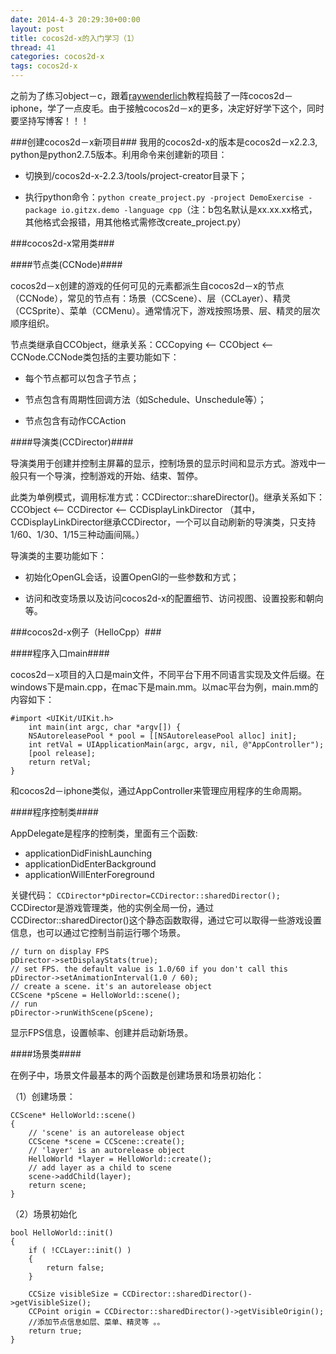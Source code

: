 ```yaml
---
date: 2014-4-3 20:29:30+00:00
layout: post
title: cocos2d-x的入门学习（1）
thread: 41
categories: cocos2d-x
tags: cocos2d-x
---
```


之前为了练习object－c，跟着[raywenderlich](http://www.raywenderlich.com/tutorials)教程捣鼓了一阵cocos2d－iphone，学了一点皮毛。由于接触cocos2d－x的更多，决定好好学下这个，同时要坚持写博客！！！

###创建cocos2d－x新项目###
我用的cocos2d-x的版本是cocos2d－x2.2.3, python是python2.7.5版本。利用命令来创建新的项目：

- 切换到/cocos2d-x-2.2.3/tools/project-creator目录下；

- 执行python命令：`python create_project.py -project DemoExercise -package io.gitzx.demo -language cpp`（注：b包名默认是xx.xx.xx格式，其他格式会报错，用其他格式需修改create_project.py）

###cocos2d-x常用类###

####节点类(CCNode)####

cocos2d－x创建的游戏的任何可见的元素都派生自cocos2d－x的节点（CCNode），常见的节点有：场景（CCScene）、层（CCLayer）、精灵（CCSprite）、菜单（CCMenu）。通常情况下，游戏按照场景、层、精灵的层次顺序组织。

节点类继承自CCObject，继承关系：CCCopying <-- CCObject <--CCNode.CCNode类包括的主要功能如下：

- 每个节点都可以包含子节点；

- 节点包含有周期性回调方法（如Schedule、Unschedule等）；

- 节点包含有动作CCAction

####导演类(CCDirector)####

导演类用于创建并控制主屏幕的显示，控制场景的显示时间和显示方式。游戏中一般只有一个导演，控制游戏的开始、结束、暂停。

此类为单例模式，调用标准方式：CCDirector::shareDirector()。继承关系如下：CCObject <-- CCDirector <-- CCDisplayLinkDirector （其中，CCDisplayLinkDirector继承CCDirector，一个可以自动刷新的导演类，只支持1/60、1/30、1/15三种动画间隔。）

导演类的主要功能如下：

- 初始化OpenGL会话，设置OpenGl的一些参数和方式；

- 访问和改变场景以及访问cocos2d-x的配置细节、访问视图、设置投影和朝向等。


###cocos2d-x例子（HelloCpp）###

####程序入口main####

cocos2d－x项目的入口是main文件，不同平台下用不同语言实现及文件后缀。在windows下是main.cpp，在mac下是main.mm。以mac平台为例，main.mm的内容如下：

	#import <UIKit/UIKit.h>
		int main(int argc, char *argv[]) { 
    	NSAutoreleasePool * pool = [[NSAutoreleasePool alloc] init];
    	int retVal = UIApplicationMain(argc, argv, nil, @"AppController");
    	[pool release];
    	return retVal;
	}

和cocos2d－iphone类似，通过AppController来管理应用程序的生命周期。

####程序控制类####

AppDelegate是程序的控制类，里面有三个函数:

- applicationDidFinishLaunching
- applicationDidEnterBackground
- applicationWillEnterForeground

关键代码：
`CCDirector*pDirector=CCDirector::sharedDirector();`
CCDirector是游戏管理类，他的实例全局一份，通过CCDirector::sharedDirector()这个静态函数取得，通过它可以取得一些游戏设置信息，也可以通过它控制当前运行哪个场景。

	// turn on display FPS
    pDirector->setDisplayStats(true);
    // set FPS. the default value is 1.0/60 if you don't call this
    pDirector->setAnimationInterval(1.0 / 60);
    // create a scene. it's an autorelease object
    CCScene *pScene = HelloWorld::scene();
    // run
    pDirector->runWithScene(pScene);

显示FPS信息，设置帧率、创建并启动新场景。

####场景类####

在例子中，场景文件最基本的两个函数是创建场景和场景初始化：

（1）创建场景：


	CCScene* HelloWorld::scene()
	{	
    	// 'scene' is an autorelease object
    	CCScene *scene = CCScene::create();  
    	// 'layer' is an autorelease object
    	HelloWorld *layer = HelloWorld::create();
    	// add layer as a child to scene
    	scene->addChild(layer);
    	return scene;
	}
	
（2）场景初始化

	bool HelloWorld::init()
	{
    	if ( !CCLayer::init() )
    	{
        	return false;
    	}
    
    	CCSize visibleSize = CCDirector::sharedDirector()->getVisibleSize();
    	CCPoint origin = CCDirector::sharedDirector()->getVisibleOrigin();
    	//添加节点信息如层、菜单、精灵等 。。
    	return true;
	}






